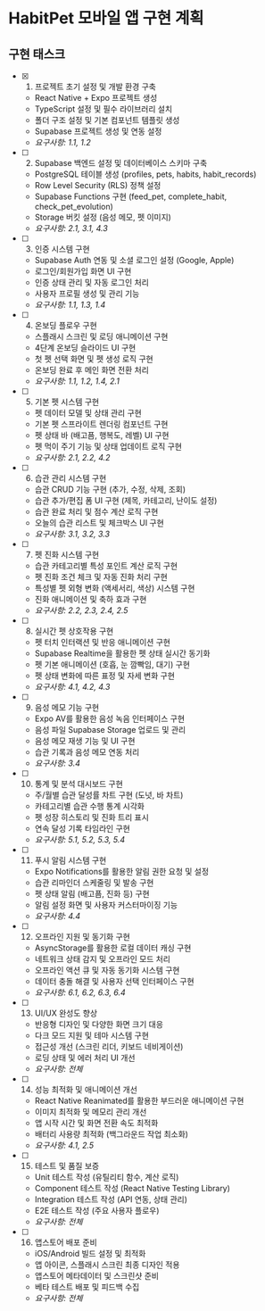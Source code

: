 # HabitPet 모바일 앱 구현 계획

## 구현 태스크

- [x] 1. 프로젝트 초기 설정 및 개발 환경 구축

  - React Native + Expo 프로젝트 생성
  - TypeScript 설정 및 필수 라이브러리 설치
  - 폴더 구조 설정 및 기본 컴포넌트 템플릿 생성
  - Supabase 프로젝트 생성 및 연동 설정
  - _요구사항: 1.1, 1.2_

- [ ] 2. Supabase 백엔드 설정 및 데이터베이스 스키마 구축

  - PostgreSQL 테이블 생성 (profiles, pets, habits, habit_records)
  - Row Level Security (RLS) 정책 설정
  - Supabase Functions 구현 (feed_pet, complete_habit, check_pet_evolution)
  - Storage 버킷 설정 (음성 메모, 펫 이미지)
  - _요구사항: 2.1, 3.1, 4.3_

- [ ] 3. 인증 시스템 구현

  - Supabase Auth 연동 및 소셜 로그인 설정 (Google, Apple)
  - 로그인/회원가입 화면 UI 구현
  - 인증 상태 관리 및 자동 로그인 처리
  - 사용자 프로필 생성 및 관리 기능
  - _요구사항: 1.1, 1.3, 1.4_

- [ ] 4. 온보딩 플로우 구현

  - 스플래시 스크린 및 로딩 애니메이션 구현
  - 4단계 온보딩 슬라이드 UI 구현
  - 첫 펫 선택 화면 및 펫 생성 로직 구현
  - 온보딩 완료 후 메인 화면 전환 처리
  - _요구사항: 1.1, 1.2, 1.4, 2.1_

- [ ] 5. 기본 펫 시스템 구현

  - 펫 데이터 모델 및 상태 관리 구현
  - 기본 펫 스프라이트 렌더링 컴포넌트 구현
  - 펫 상태 바 (배고픔, 행복도, 레벨) UI 구현
  - 펫 먹이 주기 기능 및 상태 업데이트 로직 구현
  - _요구사항: 2.1, 2.2, 4.2_

- [ ] 6. 습관 관리 시스템 구현

  - 습관 CRUD 기능 구현 (추가, 수정, 삭제, 조회)
  - 습관 추가/편집 폼 UI 구현 (제목, 카테고리, 난이도 설정)
  - 습관 완료 처리 및 점수 계산 로직 구현
  - 오늘의 습관 리스트 및 체크박스 UI 구현
  - _요구사항: 3.1, 3.2, 3.3_

- [ ] 7. 펫 진화 시스템 구현

  - 습관 카테고리별 특성 포인트 계산 로직 구현
  - 펫 진화 조건 체크 및 자동 진화 처리 구현
  - 특성별 펫 외형 변화 (액세서리, 색상) 시스템 구현
  - 진화 애니메이션 및 축하 효과 구현
  - _요구사항: 2.2, 2.3, 2.4, 2.5_

- [ ] 8. 실시간 펫 상호작용 구현

  - 펫 터치 인터랙션 및 반응 애니메이션 구현
  - Supabase Realtime을 활용한 펫 상태 실시간 동기화
  - 펫 기본 애니메이션 (호흡, 눈 깜빡임, 대기) 구현
  - 펫 상태 변화에 따른 표정 및 자세 변화 구현
  - _요구사항: 4.1, 4.2, 4.3_

- [ ] 9. 음성 메모 기능 구현

  - Expo AV를 활용한 음성 녹음 인터페이스 구현
  - 음성 파일 Supabase Storage 업로드 및 관리
  - 음성 메모 재생 기능 및 UI 구현
  - 습관 기록과 음성 메모 연동 처리
  - _요구사항: 3.4_

- [ ] 10. 통계 및 분석 대시보드 구현

  - 주/월별 습관 달성률 차트 구현 (도넛, 바 차트)
  - 카테고리별 습관 수행 통계 시각화
  - 펫 성장 히스토리 및 진화 트리 표시
  - 연속 달성 기록 타임라인 구현
  - _요구사항: 5.1, 5.2, 5.3, 5.4_

- [ ] 11. 푸시 알림 시스템 구현

  - Expo Notifications를 활용한 알림 권한 요청 및 설정
  - 습관 리마인더 스케줄링 및 발송 구현
  - 펫 상태 알림 (배고픔, 진화 등) 구현
  - 알림 설정 화면 및 사용자 커스터마이징 기능
  - _요구사항: 4.4_

- [ ] 12. 오프라인 지원 및 동기화 구현

  - AsyncStorage를 활용한 로컬 데이터 캐싱 구현
  - 네트워크 상태 감지 및 오프라인 모드 처리
  - 오프라인 액션 큐 및 자동 동기화 시스템 구현
  - 데이터 충돌 해결 및 사용자 선택 인터페이스 구현
  - _요구사항: 6.1, 6.2, 6.3, 6.4_

- [ ] 13. UI/UX 완성도 향상

  - 반응형 디자인 및 다양한 화면 크기 대응
  - 다크 모드 지원 및 테마 시스템 구현
  - 접근성 개선 (스크린 리더, 키보드 네비게이션)
  - 로딩 상태 및 에러 처리 UI 개선
  - _요구사항: 전체_

- [ ] 14. 성능 최적화 및 애니메이션 개선

  - React Native Reanimated를 활용한 부드러운 애니메이션 구현
  - 이미지 최적화 및 메모리 관리 개선
  - 앱 시작 시간 및 화면 전환 속도 최적화
  - 배터리 사용량 최적화 (백그라운드 작업 최소화)
  - _요구사항: 4.1, 2.5_

- [ ] 15. 테스트 및 품질 보증

  - Unit 테스트 작성 (유틸리티 함수, 계산 로직)
  - Component 테스트 작성 (React Native Testing Library)
  - Integration 테스트 작성 (API 연동, 상태 관리)
  - E2E 테스트 작성 (주요 사용자 플로우)
  - _요구사항: 전체_

- [ ] 16. 앱스토어 배포 준비
  - iOS/Android 빌드 설정 및 최적화
  - 앱 아이콘, 스플래시 스크린 최종 디자인 적용
  - 앱스토어 메타데이터 및 스크린샷 준비
  - 베타 테스트 배포 및 피드백 수집
  - _요구사항: 전체_
